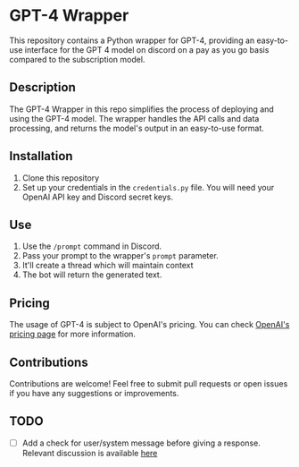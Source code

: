 # GPT-4 Wrapper

This repository contains a Python wrapper for GPT-4, providing an easy-to-use interface for the GPT 4 model on discord on a pay as you go basis compared to the subscription model.

## Description

The GPT-4 Wrapper in this repo simplifies the process of deploying and using the GPT-4 model. The wrapper handles the API calls and data processing, and returns the model's output in an easy-to-use format.

## Installation

1. Clone this repository
2. Set up your credentials in the `credentials.py` file. You will need your OpenAI API key and Discord secret keys.

## Use

1. Use the `/prompt` command in Discord.
2. Pass your prompt to the wrapper's `prompt` parameter.
3. It'll create a thread which will maintain context
4. The bot will return the generated text.

## Pricing

The usage of GPT-4 is subject to OpenAI's pricing. You can check [OpenAI's pricing page](https://openai.com/pricing) for more information.

## Contributions

Contributions are welcome! Feel free to submit pull requests or open issues if you have any suggestions or improvements.

## TODO

- [ ] Add a check for user/system message before giving a response. Relevant discussion is available [here]([https://discord.com/channels/826862973518610493/1225906013723557989/1230631313686528101](https://cdn.discordapp.com/attachments/1225906013723557989/1230631313514692628/image.png?ex=663405b9&is=662190b9&hm=118e811aff96bfbf36ad473920ea725fd02d540cfebe80185fd4f7bae65988f4&))
